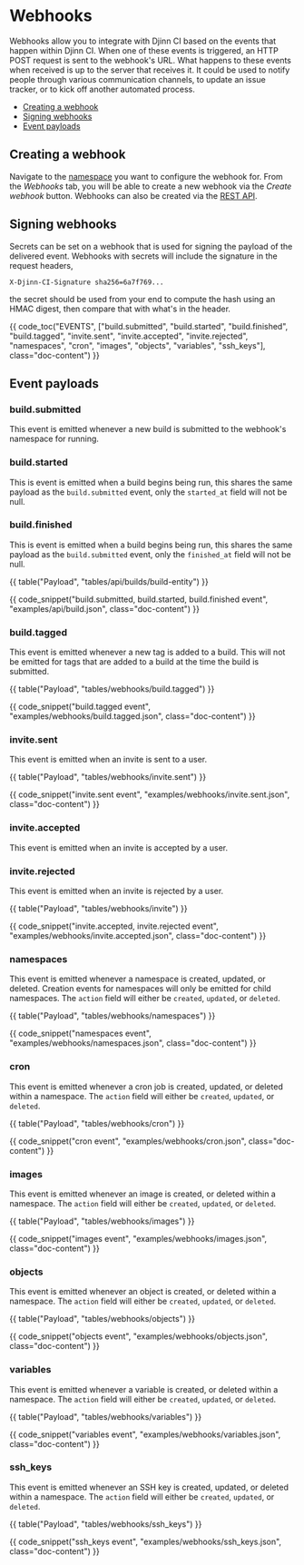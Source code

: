 <div class="doc-section" markdown>

# Webhooks

<div class="doc-content panel" markdown>
<div class="panel-body" markdown>

Webhooks allow you to integrate with Djinn CI based on the events that happen
within Djinn CI. When one of these events is triggered, an HTTP POST request
is sent to the webhook's URL. What happens to these events when received is up
to the server that receives it. It could be used to notify people through
various communication channels, to update an issue tracker, or to kick off
another automated process.

* [Creating a webhook](#creating-a-webhook)
* [Signing webhooks](#signing-webhooks)
* [Event payloads](#event-payloads)

## Creating a webhook

Navigate to the [namespace](/user/namespaces) you want to configure the webhook
for. From the *Webhooks* tab, you will be able to create a new webhook via the
*Create webhook* button. Webhooks can also be created via the
[REST API](/api/namespaces#create-a-webhook-for-the-namespace).

## Signing webhooks

Secrets can be set on a webhook that is used for signing the payload of the
delivered event. Webhooks with secrets will include the signature in the
request headers,

</div>

    X-Djinn-CI-Signature sha256=6a7f769...

<div class="panel-body" markdown>

the secret should be used from your end to compute the hash using an HMAC
digest, then compare that with what's in the header.

</div>
</div>

{{ code_toc("EVENTS", ["build.submitted",
	"build.started",
	"build.finished",
	"build.tagged",
	"invite.sent",
	"invite.accepted",
	"invite.rejected",
	"namespaces",
	"cron",
	"images",
	"objects",
	"variables",
	"ssh_keys"], class="doc-content") }}

</div>

<div class="doc-section" markdown>

## Event payloads

<div class="doc-content panel" markdown>
<div class="panel-body" markdown>

### build.submitted

This event is emitted whenever a new build is submitted to the webhook's
namespace for running.

### build.started

This is event is emitted when a build begins being run, this shares the same
payload as the `build.submitted` event, only the `started_at` field will not be
null.

### build.finished

This is event is emitted when a build begins being run, this shares the same
payload as the `build.submitted` event, only the `finished_at` field will not be
null.

</div>

{{ table("Payload", "tables/api/builds/build-entity") }}

</div>

{{ code_snippet("build.submitted, build.started, build.finished event", "examples/api/build.json", class="doc-content") }}

</div>

<div class="doc-section" markdown>
<div class="doc-content panel" markdown>
<div class="panel-body" markdown>

### build.tagged

This event is emitted whenever a new tag is added to a build. This will not be
emitted for tags that are added to a build at the time the build is submitted.

</div>

{{ table("Payload", "tables/webhooks/build.tagged") }}

</div>

{{ code_snippet("build.tagged event", "examples/webhooks/build.tagged.json", class="doc-content") }}

</div>

<div class="doc-section" markdown>
<div class="doc-content panel" markdown>
<div class="panel-body" markdown>

### invite.sent

This event is emitted when an invite is sent to a user.

</div>

{{ table("Payload", "tables/webhooks/invite.sent") }}

</div>

{{ code_snippet("invite.sent event", "examples/webhooks/invite.sent.json", class="doc-content") }}

</div>

<div class="doc-section" markdown>
<div class="doc-content panel" markdown>
<div class="panel-body" markdown>

### invite.accepted

This event is emitted when an invite is accepted by a user.

### invite.rejected

This event is emitted when an invite is rejected by a user.

</div>

{{ table("Payload", "tables/webhooks/invite") }}

</div>

{{ code_snippet("invite.accepted, invite.rejected event", "examples/webhooks/invite.accepted.json", class="doc-content") }}

</div>

<div class="doc-section" markdown>
<div class="doc-content panel" markdown>
<div class="panel-body" markdown>

### namespaces

This event is emitted whenever a namespace is created, updated, or deleted.
Creation events for namespaces will only be emitted for child namespaces.
The `action` field will either be `created`, `updated`, or `deleted`.

</div>

{{ table("Payload", "tables/webhooks/namespaces") }}

</div>

{{ code_snippet("namespaces event", "examples/webhooks/namespaces.json", class="doc-content") }}

</div>

<div class="doc-section" markdown>
<div class="doc-content panel" markdown>
<div class="panel-body" markdown>

### cron

This event is emitted whenever a cron job is created, updated, or deleted within
a namespace. The `action` field will either be `created`, `updated`, or
`deleted`.

</div>

{{ table("Payload", "tables/webhooks/cron") }}

</div>

{{ code_snippet("cron event", "examples/webhooks/cron.json", class="doc-content") }}

</div>

<div class="doc-section" markdown>
<div class="doc-content panel" markdown>
<div class="panel-body" markdown>

### images

This event is emitted whenever an image is created, or deleted within a
namespace. The `action` field will either be `created`, `updated`, or
`deleted`.

</div>

{{ table("Payload", "tables/webhooks/images") }}

</div>

{{ code_snippet("images event", "examples/webhooks/images.json", class="doc-content") }}

</div>

<div class="doc-section" markdown>
<div class="doc-content panel" markdown>
<div class="panel-body" markdown>

### objects

This event is emitted whenever an object is created, or deleted within a
namespace. The `action` field will either be `created`, `updated`, or
`deleted`.

</div>

{{ table("Payload", "tables/webhooks/objects") }}

</div>

{{ code_snippet("objects event", "examples/webhooks/objects.json", class="doc-content") }}

</div>

<div class="doc-section" markdown>
<div class="doc-content panel" markdown>
<div class="panel-body" markdown>

### variables

This event is emitted whenever a variable is created, or deleted within a
namespace. The `action` field will either be `created`, `updated`, or
`deleted`.

</div>

{{ table("Payload", "tables/webhooks/variables") }}

</div>

{{ code_snippet("variables event", "examples/webhooks/variables.json", class="doc-content") }}

</div>

<div class="doc-section" markdown>
<div class="doc-content panel" markdown>
<div class="panel-body" markdown>

### ssh_keys

This event is emitted whenever an SSH key is created, updated, or deleted
within a namespace. The `action` field will either be `created`, `updated`, or
`deleted`.

</div>

{{ table("Payload", "tables/webhooks/ssh_keys") }}

</div>

{{ code_snippet("ssh_keys event", "examples/webhooks/ssh_keys.json", class="doc-content") }}

</div>
